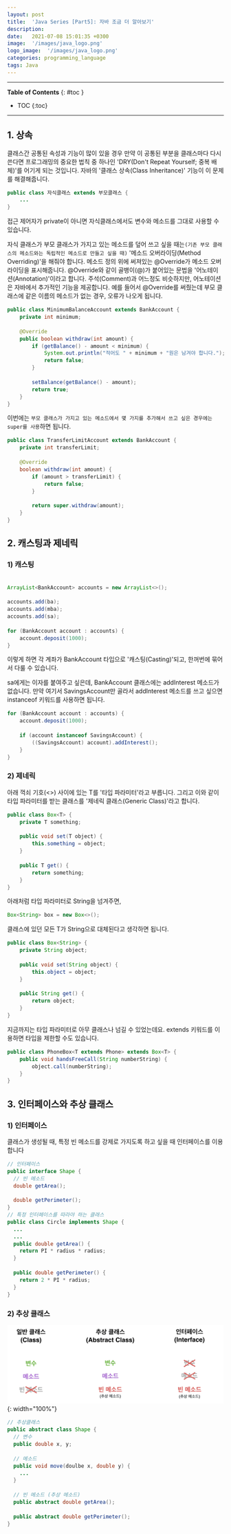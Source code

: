 ```yaml
---
layout: post
title:  'Java Series [Part5]: 자바 조금 더 알아보기'
description: 
date:   2021-07-08 15:01:35 +0300
image:  '/images/java_logo.png'
logo_image:  '/images/java_logo.png'
categories: programming_language
tags: Java
---
```

---

**Table of Contents**
{: #toc }
*  TOC
{:toc}

---


## 1. 상속  

클래스간 공통된 속성과 기능이 많이 있을 경우 만약 이 공통된 부분을 클래스마다 다시 쓴다면 프로그래밍의 중요한 법칙 중 하나인 'DRY(Don't Repeat Yourself; 중복 배체)'를 어기게 되는 것입니다. 자바의 '클래스 상속(Class Inheritance)' 기능이 이 문제를 해결해줍니다.  

```java
public class 자식클래스 extends 부모클래스 {
    ...
}
```

접근 제어자가 private이 아니면 자식클래스에서도 변수와 메소드를 그대로 사용할 수 있습니다.  

자식 클래스가 부모 클래스가 가지고 있는 메소드를 덮어 쓰고 싶을 때는`(기존 부모 클래스의 메소드와는 독립적인 메소드로 만들고 싶을 때)` '메소드 오버라이딩(Method Overriding)'을 해줘야 합니다. 메소드 정의 위에 써져있는 @Override가 메소드 오버라이딩을 표시해줍니다. @Override와 같이 골뱅이(@)가 붙어있는 문법을 '어노테이션(Annotation)'이라고 합니다. 주석(Comment)과 어느정도 비슷하지만, 어노테이션은 자바에서 추가적인 기능을 제공합니다. 예를 들어서 @Override를 써줬는데 부모 클래스에 같은 이름의 메소드가 없는 경우, 오류가 나오게 됩니다.  

```java
public class MinimumBalanceAccount extends BankAccount {
    private int minimum;

    @Override
    public boolean withdraw(int amount) {
        if (getBalance() - amount < minimum) {
            System.out.println("적어도 " + minimum + "원은 남겨야 합니다.");
            return false;
        }

        setBalance(getBalance() - amount);
        return true;
    }
}
```  

이번에는 `부모 클래스가 가지고 있는 메소드에서 몇 가지를 추가해서 쓰고 싶은 경우에는 super를 사용`하면 됩니다.

```java
public class TransferLimitAccount extends BankAccount {
    private int transferLimit;

    @Override
    boolean withdraw(int amount) {
        if (amount > transferLimit) {
            return false;
        }

        return super.withdraw(amount);
    }
}  
```


## 2. 캐스팅과 제네릭

### 1) 캐스팅  

```java

ArrayList<BankAccount> accounts = new ArrayList<>();

accounts.add(ba);
accounts.add(mba);
accounts.add(sa);

for (BankAccount account : accounts) {
    account.deposit(1000);
}
```  
이렇게 하면 각 계좌가 BankAccount 타입으로 '캐스팅(Casting)'되고, 한꺼번에 묶어서 다룰 수 있습니다.  

sa에게는 이자를 붙여주고 싶은데, BankAccount 클래스에는 addInterest 메소드가 없습니다. 만약 여기서 SavingsAccount만 골라서 addInterest 메소드를 쓰고 싶으면 instanceof 키워드를 사용하면 됩니다.  

```java
for (BankAccount account : accounts) {
    account.deposit(1000);

    if (account instanceof SavingsAccount) {
        ((SavingsAccount) account).addInterest();
    }
}
```

### 2) 제네릭  

아래 꺽쇠 기호(<>) 사이에 있는 T를 '타입 파라미터'라고 부릅니다. 그리고 이와 같이 타입 파라미터를 받는 클래스를 '제네릭 클래스(Generic Class)'라고 합니다.  

```java
public class Box<T> {
    private T something;

    public void set(T object) { 
        this.something = object;
    }

    public T get() {
        return something;
    }
}
```

아래처럼 타입 파라미터로 String을 넘겨주면,  

```java
Box<String> box = new Box<>();
```  

클래스에 있던 모든 T가 String으로 대체된다고 생각하면 됩니다.  

```java
public class Box<String> {
    private String object;

    public void set(String object) {
        this.object = object;
    }

    public String get() {
        return object;
    }
}
```

지금까지는 타입 파라미터로 아무 클래스나 넘길 수 있었는데요. extends 키워드를 이용하면 타입을 제한할 수도 있습니다.  

```java
public class PhoneBox<T extends Phone> extends Box<T> {
    public void handsFreeCall(String numberString) {
        object.call(numberString);
    }
}
```


## 3. 인터페이스와 추상 클래스

### 1) 인터페이스

클래스가 생성될 때, 특정 빈 메소드를 강제로 가지도록 하고 싶을 때 인터페이스를 이용합니다  

```java
// 인터페이스
public interface Shape {
  // 빈 메소드
  double getArea();

  double getPerimeter();
}
// 특정 인터페이스를 따라야 하는 클래스
public class Circle implements Shape {
  ...
  ...
  public double getArea() {
    return PI * radius * radius;
  }

  public double getPerimeter() {
    return 2 * PI * radius;
  }
}
```  

### 2) 추상 클래스  

![](/images/java_3.png){: width="100%"}  

```java
// 추상클래스
public abstract class Shape {
  // 변수
  public double x, y;

  // 메소드
  public void move(doulbe x, double y) {
    ...
  }

  // 빈 메소드 (추상 메소드)
  public abstract double getArea();

  public abstract double getPerimeter();
}

```
